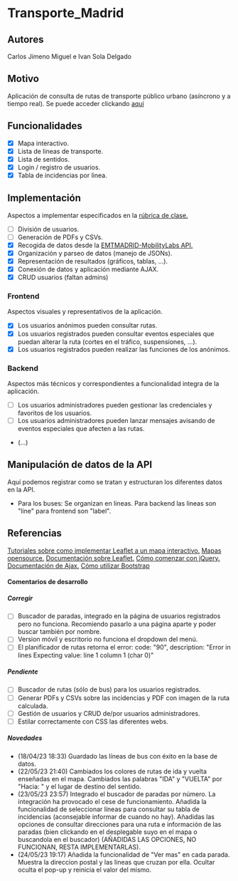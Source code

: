 # Transporte_Madrid
## Autores
Carlos Jimeno Miguel e Ivan Sola Delgado

## Motivo
Aplicación de consulta de rutas de transporte público urbano (asíncrono y a tiempo real).
Se puede acceder clickando [aquí](http://webalumnos.tlm.unavarra.es:10731/pruebas_Carlos/)

## Funcionalidades
- [x] Mapa interactivo.
- [x] Lista de lineas de transporte.
- [x] Lista de sentidos.
- [x] Login / registro de usuarios.
- [x] Tabla de incidencias por linea.

## Implementación
Aspectos a implementar especificados en la [rúbrica de clase.](https://miaulario.unavarra.es/access/content/group/2022_0_240603_1_G/Practica/Criterios%20de%20correccion%20-%20Trabajo%20final.pdf)
- [ ] División de usuarios.
- [ ] Generación de PDFs y CSVs.
- [x] Recogida de datos desde la [EMTMADRID-MobilityLabs API.](https://apidocs.emtmadrid.es/)
- [x] Organización y parseo de datos (manejo de JSONs).
- [x] Representación de resultados (gráficos, tablas, ...).
- [x] Conexión de datos y aplicación mediante AJAX.
- [x] CRUD usuarios (faltan admins)

### Frontend
Aspectos visuales y representativos de la aplicación.
- [x] Los usuarios anónimos pueden consultar rutas.
- [x] Los usuarios registrados pueden consultar eventos especiales que puedan alterar la ruta (cortes en el tráfico, suspensiones, ...).
- [x] Los usuarios registrados pueden realizar las funciones de los anónimos.

### Backend
Aspectos más técnicos y correspondientes a funcionalidad integra de la aplicación.
- [ ] Los usuarios administradores pueden gestionar las credenciales y favoritos de los usuarios.
- [ ] Los usuarios administradores pueden lanzar mensajes avisando de eventos especiales que afecten a las rutas.
- (...)

## Manipulación de datos de la API
Aquí podemos registrar como se tratan y estructuran los diferentes datos en la API.
- Para los buses:   Se organizan en lineas.
                    Para backend las lineas son "line" para frontend son "label".

## Referencias
[Tutoriales sobre como implementar Leaflet a un mapa interactivo.](https://leafletjs.com/examples/quick-start/)
[Mapas opensource.](https://www.openstreetmap.org/#map=16/40.4167/-3.7033)
[Documentación sobre Leaflet.](https://leafletjs.com/reference.html) 
[Cómo comenzar con jQuery.](https://www.w3schools.com/jquery/jquery_get_started.asp)
[Documentación de Ajax.](http://api.jquery.com/jquery.ajax/)
[Cómo utilizar Bootstrap](https://getbootstrap.com/docs/5.3/getting-started/introduction/)


#### Comentarios de desarrollo
##### Corregir
- [ ] Buscador de paradas, integrado en la página de usuarios registrados pero no funciona.
        Recomiendo pasarlo a una página aparte y poder buscar también por nombre.
- [ ] Version móvil y escritorio no funciona el dropdown del menú.
- [ ] El planificador de rutas retorna el error: code: "90", description: "Error in lines Expecting value: line 1 column 1 (char 0)"
##### Pendiente
- [ ] Buscador de rutas (sólo de bus) para los usuarios registrados.
- [ ] Generar PDFs y CSVs sobre las incidencias y PDF con imagen de la ruta calculada.
- [ ] Gestión de usuarios y CRUD de/por usuarios administradores.
- [ ] Estilar correctamente con CSS las diferentes webs.
##### Novedades
- (18/04/23 18:33)  Guardado las líneas de bus con éxito en la base de datos.
- (22/05/23 21:40)  Cambiados los colores de rutas de ida y vuelta enseñadas en el mapa. Cambiados las palabras "IDA" y "VUELTA" por
                    "Hacia: " y el lugar de destino del sentido.
- (23/05/23 23:57)  Integrado el buscador de paradas por número. La integración ha provocado el cese de funcionamiento.
                    Añadida la funcionalidad de seleccionar líneas para consultar su tabla de incidencias (aconsejable informar de cuando no hay).
                    Añadidas las opciones de consultar direcciones para una ruta e información de las paradas (bien clickando en el desplegable suyo
                    en el mapa o buscandola en el buscador) (AÑADIDAS LAS OPCIONES, NO FUNCIONAN, RESTA IMPLEMENTARLAS).
- (24/05/23 19:17)  Añadida la funcionalidad de "Ver mas" en cada parada. Muestra la direccion postal y las lineas que cruzan por ella. Ocultar oculta
                    el pop-up y reinicia el valor del mismo.
